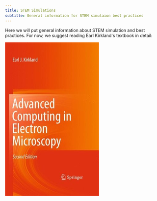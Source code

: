 ```yaml
---
title: STEM Simulations
subtitle: General information for STEM simulaion best practices
---
```



Here we will put general information about STEM simulation and best practices.  For now, we suggest reading Earl Kirkland's textbook in detail:


[<img src="/img/STEMinfo/TextBookKirkland.jpg">](http://google.com.au/)
